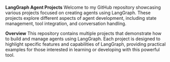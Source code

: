 **LangGraph Agent Projects**
Welcome to my GitHub repository showcasing various projects focused on creating agents using LangGraph. These projects explore different aspects of agent development, including state management, tool integration, and conversation handling.

**Overview**
This repository contains multiple projects that demonstrate how to build and manage agents using LangGraph. Each project is designed to highlight specific features and capabilities of LangGraph, providing practical examples for those interested in learning or developing with this powerful tool.
